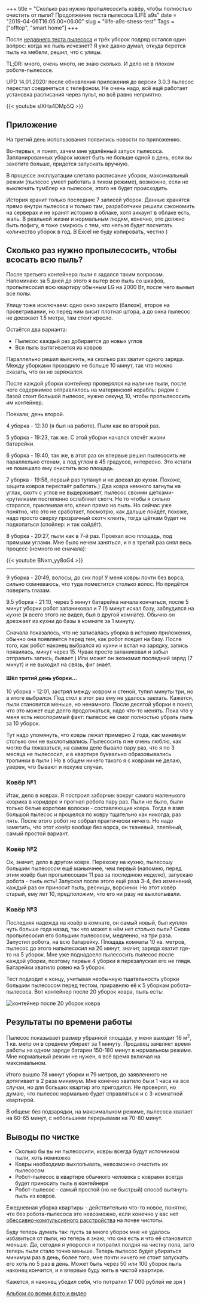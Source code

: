 +++
title = "Сколько раз нужно пропылесосить ковёр, чтобы полностью очистить от пыли? Продолжение теста пылесоса ILIFE a9s"
date = "2019-04-06T16:05:00+06:00"
slug = "ilife-a9s-stress-test"
Tags = ["offtop", "smart home"]
+++

После [недавнего теста пылесоса](/blog/2019/04/04/robot-vacuum-cleaner-ilife-a9s-test/) и трёх уборок подряд остался один вопрос: когда же пыль исчезнет? Я уже давно думал, откуда берется пыль на мебели, решил, что с улицы.

TL;DR: много, очень много, не знаю сколько. И дело не в плохом роботе-пылесосе.

UPD 14.01.2020: после обновления приложения до версии 3.0.3 пылесос перестал соединяться с телефоном. Не очень надо, всё ещё работает установка расписания через пульт, но всё равно неприятно.

<!--more-->

{{< youtube slXHa4DMp5Q >}}

## Приложение
На третий день использования появились новости по приложению.

Во-первых, я понял, зачем мне удалённый запуск пылесоса. Запланированных уборок может быть не больше одной в день, если вы захотите больше, придется запускать вручную.

В процессе эксплуатации слетало расписание уборок, максимальный режим (пылесос умеет работать в тихом режиме), возможно, если не выключать тумблер на пылесосе, этого не будет происходить.

История хранит только последние 7 записей уборок. Данные хранятся прямо внутри пылесоса и только там, разработчики решили сэкономить на серверах и не хранят историю в облаке, хотя аккаунт в облаке есть, жаль.
В реальной жизни и нормальным людям, конечно, это должно быть пофигу, я тоже смирюсь с тем, что нельзя будет посчитать количество уборок в год. В Excel не буду копировать, честно )


## Сколько раз нужно пропылесосить, чтобы всосать всю пыль?
После третьего контейнера пыли я задался таким вопросом. Напоминаю: за 5 дней до этого я вытер всю пыль со шкафов, пропылесосил всю квартиру обычным LG на 2000 Вт, после чего вымыл все полы.

Улицу тоже исключаем: одно окно закрыто (балкон), второе на проветривании, но перед ним висит плотная штора, а до окна пылесос не доезжает 1.5 метра, там стоит кресло.

Остаётся два варианта:

- Пылесос каждый раз добирается до новых углов
- Вся пыль вытягивается из ковров

Параллельно решил выяснить, на сколько раз хватит одного заряда. Между уборками проходило не больше 10 минут, так что можно сказать, что он не заряжался.

После каждой уборки контейнер проверялся на наличие пыли, после чего содержимое отправлялось на материнский корабль: рядом с базой стоит большой пылесос, нужно секунд 10, чтобы пропылесосить им контейнер.

Поехали, день второй.

4 уборка - 12:30 (я был на работе). Пыли как во второй раз.

5 уборка - 19:23, так же. С этой уборки начался отсчёт жизни батарейки.

6 уборка - 19:40, так же, в этот раз он впервые решил пылесосить не параллельно стенам, а под углом в 45 градусов, интересно. Это кстати не помешало ему очистить всю площадь.

7 уборка - 19:58, первый раз тупанул и не доехал до кухни. Похоже, защита ковров перестаёт работать ) Два ковра немного загнуты на углах, скотч с углов не выдерживает, пылесос своими щетками-крутилками постепенно ослабляет скотч. Не то чтобы я сильно старался, приклеивая его, клеил прямо на пыль. Но сейчас уже понятно, что это не сработает, посмотрю, как дальше пойдёт, похоже, надо просто сверху прозрачный скотч клеить, тогда щёткам будет не подкопаться (спойлер: и так сойдёт).

8 уборка - 20:27, пыли как в 7-й раз. Проехал всю площадь, под прямыми углами. Мне было нечем заняться, и я в третий раз снял весь процесс (немного не сначала):

{{< youtube BNxm_yy8oG4 >}}

---

9 уборка - 20:49, волосы, до сих пор! У меня ковры почти без ворса, сильно сомневаюсь, что туда поместится столько волос. Но придётся поверить глазам.

9.5 уборка - 21:10, через 5 минут батарейка начала кончаться, после 5 минут уборки робот запаниковал и 7 (!) минут искал базу, заблудился на кухне (я всего этого не видел, был в другой комнате). Обычно он доезжает из кухни до базы в комнате за 1 минуту.

Сначала показалось, что не записалась уборка в историю приложения, обычно она появляется перед тем, как робот поедет на базу. После того, как робот наконец выбрался из кухни и встал на зарядку, запись появилась, минут через 15. Чувак просто запаниковал и забыл отправить запись, бывает ) Или может он экономил последний заряд (7 минут) и не выходил на связь, фиг знает.


#### Шёл третий день уборки...

10 уборка - 12:01, застрял между ковром и стеной, тупил минуты три, но в итоге выбрался. Под стол в этот раз ему не удалось заехать. Кажется, пыли становится меньше, но ненамного.
После десятой уборки я понял, что это может еще долго продолжаться, надо что-то менять. Пока что у меня есть неоспоримый факт: пылесос не смог полностью убрать пыль за 10 уборок.

Тут надо упомянуть, что ковры лежат примерно 2 года, как минимум столько они не выхлопывались. Пылесосить я не очень люблю, как могло бы показаться, на самом деле бывало пару раз, что я по 3 месяца не пылесосил, и в квартире буквально образовывались тропинки в пыли ) Но в общем ничего такого я с коврами не делаю, уверен, что бывают и похуже случаи.

### Ковёр №1
Итак, дело в коврах. Я построил заборчик вокруг самого маленького коврика в коридоре и прогнал робота пару раз. Пыли не было, были только белые короткие волоски - составляющие ковра. Тогда я взял большой пылесос и прошелся по ковру тщательно как никогда, раз пять. После этого робот не собрал практически ничего. Но надо заметить, что этот ковёр вообще без ворса, он тканевый, плетёный, самый простой вариант.

### Ковёр №2
Ок, значит, дело в другом ковре. Перехожу на кухню, пылесошу большим пылесосом ещё маньячнее, чем первый (напомню, перед этим ковёр был пропылесошен 11 раз за последнюю неделю), запускаю робота - пыль есть! Запускал после этого ещё раза 3-4, без изменений, каждый раз он приносит пыль, ресницы, ворсинки. Но этот ковёр старый, ему лет 10, предположим, что его ни разу не выхлопывали.

### Ковёр №3
Последняя надежда на ковёр в комнате, он самый новый, был куплен чуть больше года назад, так что может в нём нет столько пыли? Снова пропылесосил его большим пылесосом, медленно, на три раза. Запустил робота, на всю батарейку. Площадь комнаты 10 кв. метров, пылесос до этого напылесосил на 20 минут, значит, заряда хватит где-то на 5 уборок. Мне уже поднадоело пылесосить пылесос после каждой уборки, поэтому первые 4 уборки я перезапускал его не глядя. Батарейки хватило ровно на 5 уборок.

Тест подходит к концу, учитывая необычную тщательность уборки большим пылесосом перед тестом, приравняю её к 5 уборкам робота-пылесоса. Вот контейнер после 20 уборок ковра, пыль есть:

<img alt="контейнер после 20 уборок ковра" src="https://lh3.googleusercontent.com/bhvxBJ_7M0qMvtdd_rW7GfmNLN-3XIFI3t9lbu-jqIUTjJlNyJwjmngS_SAgZzb3zrMledd-EodaboX4M97P9EQNpzEd2EPT6I4kNG-Q9aSEPL_qJKJuYCe_sQC7QYaMFqJTpmtMgxoOZhkILXGMqxmvN5ISNDIrktaPfNyJ0ai7qDl0Plei4kVaEVDrhw0WkFNvk4yF83jLQm7fP6jGfT9FsjBzgguHcE5igETJmSslCLiZfRr909TJyBPkxAeKH8KwaGV9q3OnANrV6n9-860b9a_mpgedH6tTC1AMfkfANbhjNC73Mbo27QqbIcZ_toG5PE1jUr9qf6RFsf_F_NQl6VJrRbXYFQRQW0NQPGazWxaADpevTM9B1FFHNvi4fYxmne8vcBXkRBUyywTxiuqOcy5mpRJIp-USMK55RrPlTcnDKxPdbL-1Hgt-NKK11ZIjRwfCQpw3xc73KH6JoPNpXFnoPAOsWbRxpPSCWsJJiZkVwoRZSAGHP7OwZoDaXiEdmSVI8L2IUSGakc4ACngEA7dFEClnlq1wsOXbiPEgrKIQS-AWV9l9QjDHmC_Ik2Edp4JHOOI-vkwKKiBsKSEILJ7DDIeHLHDAu5em9kDuRRZFa24DnAkyK75qrfphWXzurTMBqP6Fv9NtyUyFriQFH4JlWKc=w1245-h701-no" />


## Результаты по времени работы

Пылесос показывает размер убранной площади, у меня выходит 16 м<sup>2</sup>, 1 кв. метр он в среднем убирает за 1 минуту. Продавец заявляет время работы на одном заряде батареи 150-180 минут в нормальном режиме. Мне нормальный режим не нужен, я всё время включал на максимальном.

Итого вышло 78 минут уборки и 79 метров, до заявленного не дотягивает в 2 раза минимум. Мне конечно хватило бы и 1 часа на все случаи, но для больших квартир это пригодится. Не проверял, но думаю, что пылесос нормально будет справляться и с 3-комнатной квартирой.

В общем: без подзарядки, на максимальном режиме, пылесоса хватает на 60-65 минут, с небольшими перерывами на 70-80 минут.


## Выводы по чистке
- Сколько бы вы ни пылесосили, ковры всегда будут источником пыли, хоть немножко
- Ковры необходимо выхлопывать, невозможно очистить их пылесосом
- Робот-пылесос в квартире обычного человека с коврами всегда будет приносить пыль в контейнере
- Робот-пылесос - самый простой (но не быстрый) способ вытянуть пыль из ковров.

Ежедневная уборка квартиры - действительно что-то новое, понятно, что без робота-пылесоса это невозможно, если конечно у вас нет [обессивно-компульсивного расстройства](https://ru.wikipedia.org/wiki/Обсессивно-компульсивное_расстройство) на почве чистоты.

Буду теперь думать так: пусть за много уборок мне не удалось избавиться от пыли, но теперь я знаю, что она есть и что её становится меньше. Да, сегодня я упоролся и потратил полдня на чистку пола, зато теперь пыли стало точно меньше. Теперь пылесос будет убираться минимум раз в день, более того, мне почти ничего не стоит запускать его хоть по 5 раз в день. Может быть через 50 или 100 уборок пыль наконец кончится, и я впервые буду жить в чистой квартире.

Кажется, я наконец убедил себя, что потратил 17 000 рублей не зря )

[Альбом со всеми фото и видео](https://photos.app.goo.gl/LkNxJQyThiY1fJLz9)
